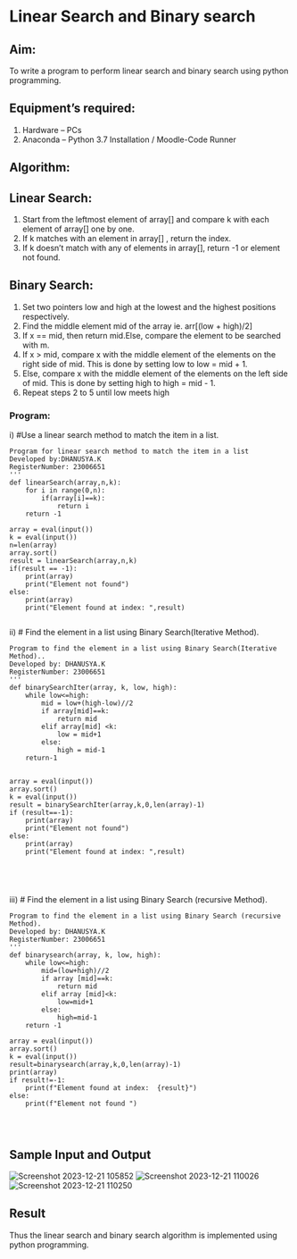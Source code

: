 # Linear Search and Binary search
## Aim:
To write a program to perform linear search and binary search using python programming.
## Equipment’s required:
1.	Hardware – PCs
2.	Anaconda – Python 3.7 Installation / Moodle-Code Runner
## Algorithm:
## Linear Search:
1.	Start from the leftmost element of array[] and compare k with each element of array[] one by one.
2.	If k matches with an element in array[] , return the index.
3.	If k doesn’t match with any of elements in array[], return -1 or element not found.
## Binary Search:
1.	Set two pointers low and high at the lowest and the highest positions respectively.
2.	Find the middle element mid of the array ie. arr[(low + high)/2]
3.	If x == mid, then return mid.Else, compare the element to be searched with m.
4.	If x > mid, compare x with the middle element of the elements on the right side of mid. This is done by setting low to low = mid + 1.
5.	Else, compare x with the middle element of the elements on the left side of mid. This is done by setting high to high = mid - 1.
6.	Repeat steps 2 to 5 until low meets high
### Program:
i)	#Use a linear search method to match the item in a list.
```
Program for linear search method to match the item in a list
Developed by:DHANUSYA.K
RegisterNumber: 23006651
'''
def linearSearch(array,n,k):
    for i in range(0,n):
        if(array[i]==k):
            return i
    return -1
    
array = eval(input())
k = eval(input()) 
n=len(array)
array.sort()
result = linearSearch(array,n,k)
if(result == -1):
    print(array)
    print("Element not found")
else:
    print(array)
    print("Element found at index: ",result)


```
ii)	# Find the element in a list using Binary Search(Iterative Method).
```
Program to find the element in a list using Binary Search(Iterative Method)..
Developed by: DHANUSYA.K
RegisterNumber: 23006651
'''
def binarySearchIter(array, k, low, high):
    while low<=high:
        mid = low+(high-low)//2
        if array[mid]==k:
            return mid
        elif array[mid] <k:
            low = mid+1
        else:
            high = mid-1
    return-1
    
    
array = eval(input())
array.sort()
k = eval(input())
result = binarySearchIter(array,k,0,len(array)-1)
if (result==-1):
    print(array)
    print("Element not found")
else:
    print(array)
    print("Element found at index: ",result)





```
iii)	# Find the element in a list using Binary Search (recursive Method).
```
Program to find the element in a list using Binary Search (recursive Method).
Developed by: DHANUSYA.K
RegisterNumber: 23006651
'''
def binarysearch(array, k, low, high):
    while low<=high:
        mid=(low+high)//2
        if array [mid]==k:
            return mid
        elif array [mid]<k:
            low=mid+1
        else:
            high=mid-1
    return -1
    
array = eval(input())
array.sort()
k = eval(input()) 
result=binarysearch(array,k,0,len(array)-1)
print(array)
if result!=-1:
    print(f"Element found at index:  {result}")
else:
    print(f"Element not found ")




```
## Sample Input and Output

![Screenshot 2023-12-21 105852](https://github.com/Dhanu654/Search-Algorithm/assets/148514965/14ec65bb-abbb-4d34-a703-37a1f76d89ae)
![Screenshot 2023-12-21 110026](https://github.com/Dhanu654/Search-Algorithm/assets/148514965/a02d7996-fe95-42f4-a7a6-b2771e82283f)
![Screenshot 2023-12-21 110250](https://github.com/Dhanu654/Search-Algorithm/assets/148514965/c33aaac3-ec4c-4b94-b704-21b7b09db272)







## Result
Thus the linear search and binary search algorithm is implemented using python programming.
